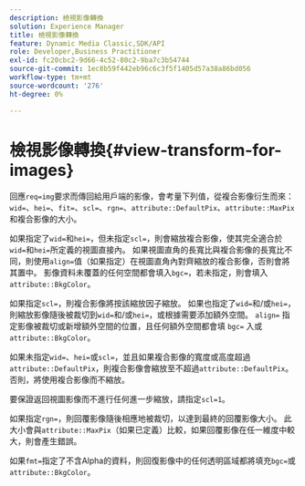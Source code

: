 ```yaml
---
description: 檢視影像轉換
solution: Experience Manager
title: 檢視影像轉換
feature: Dynamic Media Classic,SDK/API
role: Developer,Business Practitioner
exl-id: fc20cbc2-9d66-4c52-80c2-9ba7c3b54744
source-git-commit: 1ec8b59f442eb96c6c3f5f1405d57a38a86bd056
workflow-type: tm+mt
source-wordcount: '276'
ht-degree: 0%

---
```


# 檢視影像轉換{#view-transform-for-images}

回應`req=img`要求而傳回給用戶端的影像，會考量下列值，從複合影像衍生而來：`wid=`、`hei=`、`fit=`、`scl=`、`rgn=`、`attribute::DefaultPix`、`attribute::MaxPix`和複合影像的大小。

如果指定了`wid=`和`hei=`，但未指定`scl=`，則會縮放複合影像，使其完全適合於`wid=`和`hei=`所定義的視圖直接內。 如果視圖直角的長寬比與複合影像的長寬比不同，則使用`align=`值（如果指定）在視圖直角內對齊縮放的複合影像，否則會將其置中。 影像資料未覆蓋的任何空間都會填入`bgc=`，若未指定，則會填入`attribute::BkgColor`。

如果指定`scl=`，則複合影像將按該縮放因子縮放。 如果也指定了`wid=`和/或`hei=`，則縮放影像隨後被裁切到`wid=`和/或`hei=`，或根據需要添加額外空間。 `align=` 指定影像被裁切或新增額外空間的位置，且任何額外空間都會填 `bgc=` 入或 `attribute::BkgColor`。

如果未指定`wid=`、`hei=`或`scl=`，並且如果複合影像的寬度或高度超過`attribute::DefaultPix`，則複合影像會縮放至不超過`attribute::DefaultPix`。 否則，將使用複合影像而不縮放。

要保證返回視圖影像而不進行任何進一步縮放，請指定`scl=1`。

如果指定`rgn=`，則回覆影像隨後相應地被裁切，以達到最終的回覆影像大小。 此大小會與`attribute::MaxPix`（如果已定義）比較，如果回覆影像在任一維度中較大，則會產生錯誤。

如果`fmt=`指定了不含Alpha的資料，則回復影像中的任何透明區域都將填充`bgc=`或`attribute::BkgColor`。

